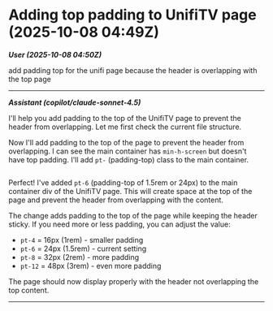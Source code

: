 <!-- Generated by SpecStory -->

<!-- vscode Session c57a7a17-b88a-4fb1-8c1d-c0457b7fe87f (2025-10-08 04:49Z) -->

# Adding top padding to UnifiTV page (2025-10-08 04:49Z)

_**User (2025-10-08 04:50Z)**_

add padding top for the unifi page because the header is overlapping with the top page

---

_**Assistant (copilot/claude-sonnet-4.5)**_

I'll help you add padding to the top of the UnifiTV page to prevent the header from overlapping. Let me first check the current file structure. 

Now I'll add padding to the top of the page to prevent the header from overlapping. I can see the main container has `min-h-screen` but doesn't have top padding. I'll add `pt-` (padding-top) class to the main container. 
```

```


Perfect! I've added `pt-6` (padding-top of 1.5rem or 24px) to the main container div of the UnifiTV page. This will create space at the top of the page and prevent the header from overlapping with the content.

The change adds padding to the top of the page while keeping the header sticky. If you need more or less padding, you can adjust the value:
- `pt-4` = 16px (1rem) - smaller padding
- `pt-6` = 24px (1.5rem) - current setting
- `pt-8` = 32px (2rem) - more padding
- `pt-12` = 48px (3rem) - even more padding

The page should now display properly with the header not overlapping the top content.

---

